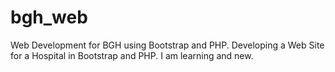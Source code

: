 # bgh_web
Web Development for BGH using Bootstrap and PHP.
Developing a Web Site for a Hospital in Bootstrap and PHP. I am learning and new.

